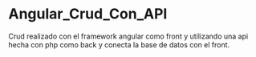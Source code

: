 # Angular_Crud_Con_API
Crud realizado con el framework angular como front y utilizando una api hecha con php como back y conecta la base de datos  con el front.

